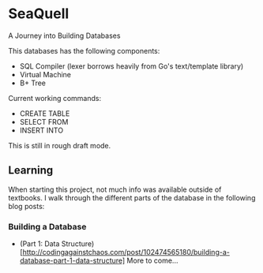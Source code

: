 SeaQuell
========
A Journey into Building Databases

This databases has the following components:
- SQL Compiler (lexer borrows heavily from Go's text/template library)
- Virtual Machine
- B+ Tree

Current working commands:
- CREATE TABLE
- SELECT FROM
- INSERT INTO

This is still in rough draft mode.

## Learning
When starting this project, not much info was available outside of textbooks. I walk through the different parts of the database in the following blog posts:
### Building a Database
- (Part 1: Data Structure)[http://codingagainstchaos.com/post/102474565180/building-a-database-part-1-data-structure]
More to come...
